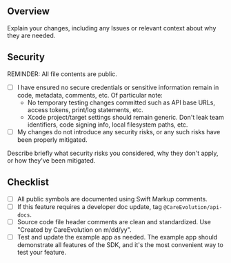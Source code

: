 ## Overview

Explain your changes, including any Issues or relevant context about why they are needed.

## Security

REMINDER: All file contents are public.

- [ ] I have ensured no secure credentials or sensitive information remain in code, metadata, comments, etc. Of particular note:
    - No temporary testing changes committed such as API base URLs, access tokens, print/log statements, etc.
    - Xcode project/target settings should remain generic. Don't leak team identifiers, code signing info, local filesystem paths, etc.
- [ ] My changes do not introduce any security risks, or any such risks have been properly mitigated.

Describe briefly what security risks you considered, why they don't apply, or how they've been mitigated.

## Checklist

- [ ] All public symbols are documented using Swift Markup comments.
- [ ] If this feature requires a developer doc update, tag `@CareEvolution/api-docs`.
- [ ] Source code file header comments are clean and standardized. Use "Created by CareEvolution on m/dd/yy".
- [ ] Test and update the example app as needed. The example app should demonstrate all features of the SDK, and it's the most convenient way to test your feature.
